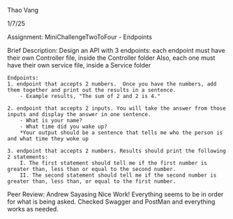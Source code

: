 Thao Vang

1/7/25

Assignment: MiniChallengeTwoToFour - Endpoints

Brief Description:
    Design an API with 3 endpoints:
    each endpoint must have their own Controller file, inside the Controller folder
    Also, each one must have their own service file, inside a Service folder

    Endpoints:
    1. endpoint that accepts 2 numbers.  Once you have the numbers, add them together and print out the results in a sentence.
        - Example results, "The sum of 2 and 2 is 4."

    2. endpoint that accepts 2 inputs. You will take the answer from those inputs and display the answer in one sentence.
        - What is your name? 
        - What time did you wake up?
        *Your output should be a sentence that tells me who the person is and what time they woke up

    3. endpoint that accepts 2 numbers. Results should print the following 2 statements:
        I. The first statement should tell me if the first number is greater than, less than or equal to the second number.
        II. The second statement should tell me if the second number is greater than, less than, or equal to the first number.

Peer Review: Andrew Sayasing
Nice Work! Everything seems to be in order for what is being asked. Checked Swagger and PostMan and everything works as needed.